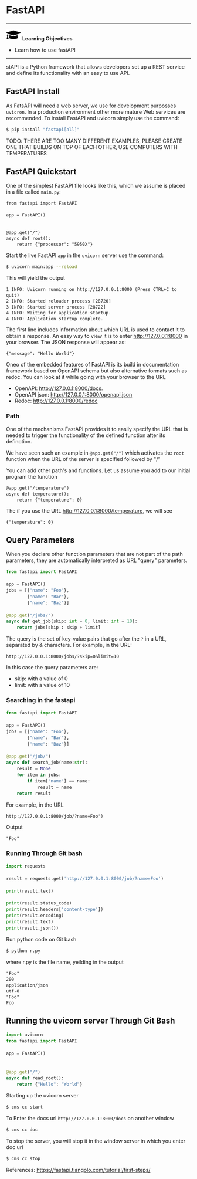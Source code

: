 # FastAPI 

---

![](images/learning.png) **Learning Objectives**

* Learn how to use fastAPI

---
stAPI is a Python framework that allows developers set up a REST service and 
define its functionality with an easy to use API.


## FastAPI Install

As FatsAPI will need a web server, we use for development purposses `uvicron`. 
In a production environment other more mature Web services are recommended.
To install FastAPI and uvicorn simply use the command:

```bash
$ pip install "fastapi[all]"
```

TODO: THERE ARE TOO MANY DIFFERENT EXAMPLES, PLEASE CREATE ONE THAT 
BUILDS ON TOP OF EACH OTHER, USE  COMPUTERS WITH TEMPERATURES

## FastAPI Quickstart

One of the simplest FastAPI file looks like this, which we assume is placed 
in a file called `main.py`:

```
from fastapi import FastAPI

app = FastAPI()


@app.get("/")
async def root():
    return {"processor": "5950X"}
```

Start the live FastAPI `app` in the `uvicorn` server use the command:

``` bash
$ uvicorn main:app --reload 
```


This will yield the output

```
1 INFO: Uvicorn running on http://127.0.0.1:8000 (Press CTRL+C to quit)
2 INFO: Started reloader process [28720]
3 INFO: Started server process [28722]
4 INFO: Waiting for application startup.
4 INFO: Application startup complete.

```

The first line includes information about which URL is used to contact it to 
obtain a response. An easy way to view it is to enter <http://127.0.0.1:8000> 
in your browser.
The JSON response will appear as:

```
{"message": "Hello World"}
```

Oneo of the embedded features of FastAPI is its build in documentation 
framework based on OpenAPI schema but also alternative formats such as redoc. 
You can look at it while going with your browser to the URL 

* OpenAPI: <http://127.0.0.1:8000/docs>.
* OpenAPI json: <http://127.0.0.1:8000/openapi.json>
* Redoc: <http://127.0.0.1:8000/redoc>


### Path

One of the mechanisms FastAPI provides it to easily specify the URL that is needed to 
trigger the functionality of the defined function after its definotion.

We have seen such an example in `@app.get("/")` which activates the `root` function when the
URL of the server is specified followed by "/"

You can add other path's and functions. Let us assume you add to our initial program the function 

```
@app.get("/temperature")
async def temperature():
    return {"temperature": 0}
```

The if you use the URL <http://127.0.0.1:8000/temperature>, we will see 

```
{"temperature": 0}
```


## Query Parameters

When you declare other function parameters that are not part of the path parameters, 
they are automatically interpreted as URL "query" parameters.

```python
from fastapi import FastAPI

app = FastAPI()
jobs = [{"name": "Foo"}, 
        {"name": "Bar"}, 
        {"name": "Baz"}]

@app.get("/jobs/")
async def get_job(skip: int = 0, limit: int = 10):
    return jobs[skip : skip + limit]
```

The query is the set of key-value pairs that go after the `?` in a URL, 
separated by & characters.
For example, in the URL:

```
http://127.0.0.1:8000/jobs/?skip=0&limit=10
```

In this case the query parameters are:

* skip: with a value of 0
* limit: with a value of 10

### Searching in the fastapi

```python
from fastapi import FastAPI

app = FastAPI()
jobs = [{"name": "Foo"}, 
        {"name": "Bar"}, 
        {"name": "Baz"}]

@app.get("/job/")
async def search_job(name:str):
    result = None
    for item in jobs:
        if item['name'] == name:
            result = name
    return result
```

For example, in the URL

```
http://127.0.0.1:8000/job/?name=Foo')
```

Output

```
"Foo"
```

### Running Through Git bash

```python
import requests

result = requests.get('http://127.0.0.1:8000/job/?name=Foo')

print(result.text)

print(result.status_code)
print(result.headers['content-type'])
print(result.encoding)
print(result.text)
print(result.json())
```

Run python code on Git bash

```bash
$ python r.py
```

where r.py is the file name, yeilding in the output

```
"Foo"
200
application/json
utf-8
"Foo"
Foo
```

## Running the uvicorn server Through Git Bash

```python
import uvicorn
from fastapi import FastAPI

app = FastAPI()


@app.get("/")
async def read_root():
    return {"Hello": "World"}
```

Starting up the uvicorn server

```bash
$ cms cc start
```

To Enter the docs url `http://127.0.0.1:8000/docs` on another window

```bash
$ cms cc doc
```

To stop the server, you will stop it in the window server in which you enter doc url

```bash
$ cms cc stop
```
References: <https://fastapi.tiangolo.com/tutorial/first-steps/>
